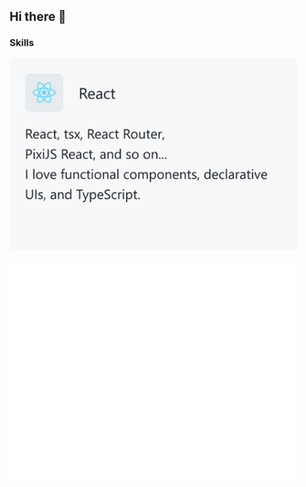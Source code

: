 ## Hi there 👋

### Skills

<p>
<img src="assets/Frame6.svg">
&nbsp;&nbsp;&nbsp;&nbsp;
<img src="assets/card-react.svg">
</p>

<!--
**zemelua/zemelua** is a ✨ _special_ ✨ repository because its `README.md` (this file) appears on your GitHub profile.

Here are some ideas to get you started:

- 🔭 I’m currently working on ...
- 🌱 I’m currently learning ...
- 👯 I’m looking to collaborate on ...
- 🤔 I’m looking for help with ...
- 💬 Ask me about ...
- 📫 How to reach me: ...
- 😄 Pronouns: ...
- ⚡ Fun fact: ...
-->
